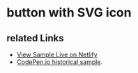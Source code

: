 # button with SVG icon

## related Links

* [View Sample Live on Netlify](https://rasx-node-js.netlify.com/svg-button/)
* [CodePen.io historical sample](https://codepen.io/rasx/pen/VeQNgv).